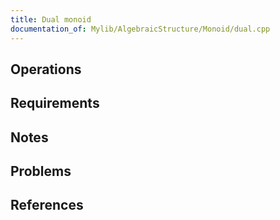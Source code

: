 ```yaml
---
title: Dual monoid
documentation_of: Mylib/AlgebraicStructure/Monoid/dual.cpp
---
```


## Operations

## Requirements

## Notes

## Problems

## References

